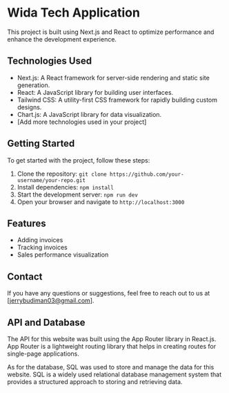 # Wida Tech Application

This project is built using Next.js and React to optimize performance and enhance the development experience.

## Technologies Used

- Next.js: A React framework for server-side rendering and static site generation.
- React: A JavaScript library for building user interfaces.
- Tailwind CSS: A utility-first CSS framework for rapidly building custom designs.
- Chart.js: A JavaScript library for data visualization.
- [Add more technologies used in your project]

## Getting Started

To get started with the project, follow these steps:

1. Clone the repository: `git clone https://github.com/your-username/your-repo.git`
2. Install dependencies: `npm install`
3. Start the development server: `npm run dev`
4. Open your browser and navigate to `http://localhost:3000`

## Features

- Adding invoices
- Tracking invoices
- Sales performance visualization

## Contact

If you have any questions or suggestions, feel free to reach out to us at [jerrybudiman03@gmail.com].

## API and Database

The API for this website was built using the App Router library in React.js. App Router is a lightweight routing library that helps in creating routes for single-page applications.

As for the database, SQL was used to store and manage the data for this website. SQL is a widely used relational database management system that provides a structured approach to storing and retrieving data.
